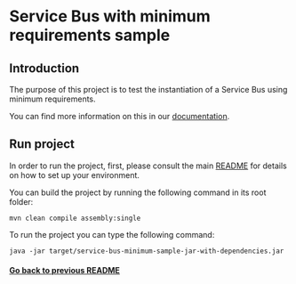 # Service Bus with minimum requirements sample 

## Introduction

The purpose of this project is to test the instantiation of a Service Bus using minimum requirements.

You can find more information on this in our [documentation](https://fractal.cloud/docs).

## Run project

In order to run the project, first, please consult the main [README](../../README.md#build-and-run-the-project-locally) for details on how to set up your environment.

You can build the project by running the following command in its root folder:

`mvn clean compile assembly:single`

To run the project you can type the following command:

`java -jar target/service-bus-minimum-sample-jar-with-dependencies.jar`

#### [Go back to previous README](../README.md)
